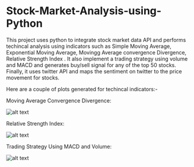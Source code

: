 # Stock-Market-Analysis-using-Python
This project uses python to integrate stock market data API and performs techincal analysis using indicators such as Simple Moving Average, Exponential Moving Average, Movingg Average convergence Divergence, Relative Strength Index . It also implement a trading strategy using volume and MACD and generates buy/sell signal for any of the top 50 stocks. Finally, it uses twitter API and maps the sentiment on twitter to the price movement for stocks.

Here are a couple of plots generated for techincal indicators:-

Moving Average Convergence Divergence:

![alt text](https://github.com/mihird94/Stock-Market-Analysis-using-Python/blob/master/macd.png)

Relative Strength Index:

![alt text](https://github.com/mihird94/Stock-Market-Analysis-using-Python/blob/master/RSI.png)


Trading Strategy Using MACD and Volume:

![alt text](https://github.com/mihird94/Stock-Market-Analysis-using-Python/blob/master/trading_strategy.png)
